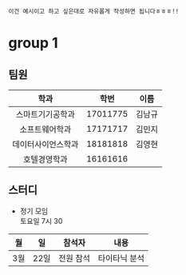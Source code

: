 ```
이건 예시이고 하고 싶은대로 자유롭게 작성하면 됩니다ㅎㅎㅎ!!
```

# group 1


## 팀원

|학과|학번|이름|
|:--:|:--:|:--:|
|스마트기기공학과|17011775|김남규|
|소프트웨어학과|17171717|김민지|
|데이터사이언스학과|18181818|김영현|
|호텔경영학과|16161616||

## 스터디

- 정기 모임  
토요일 7시 30

|월|일|참석자|내용|
|:--:|:--:|:--:|:--:|
|3월|22일|전원 참석|타이타닉 분석|

